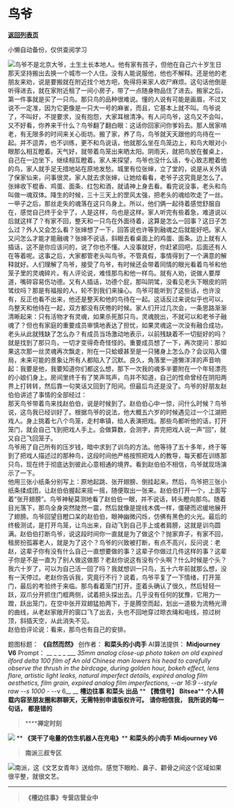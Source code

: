 # 鸟爷

[**返回列表页**](/gzh/槽边往事)

小懒自动备份，仅供查阅学习

![](https://mmbiz.qpic.cn/mmbiz_jpg/Ia6gU9JNtkrbJ5DsEAKnrVSJiaVYrn9s6GSNR9Ee7f9ic76Uiaft2IQhYXsAtPpqvQmNMTsMibHsOSZaIqkibk7Ol9A/640?wx_fmt=jpeg&from;=appmsg)鸟爷不是北京大爷，土生土长本地人。他有家有孩子，但他在自己六十岁生日那天坚持搬出去换一个城市一个人住。没有人能说服他，他也不解释。还是他的老朋友来劝，说是要搬就在附近找个地方吧，免得将来家人收尸麻烦。这句话他倒是听得进去，就在家附近租了一间小房子，带了一点随身物品住了进去。搬家之后，第一件事就是买了一只鸟。那只鸟的品种很难说。懂的人说有可能是画眉，不过又说不一定准，因为它更像是一只大一号的麻雀，而且，它基本上就不叫。鸟爷说了，不叫好，不提要求，没有抱怨，大家耳根清净。有人问鸟爷，这鸟又不会叫，又不好看，你养来干什么？鸟爷翻了翻白眼：这话你回家问你爹妈去。那人居家啃老，有无限多的时间来关心街坊。搬了家，养了鸟，鸟爷就天天跟他的鸟待在一起。并不逗弄，也不训练，更不和鸟说话，他就那么坐在鸟笼边上，和鸟大眼对小眼那么相互瞪着。天气好，就带着鸟笼出来晒太阳。阴雨天，就把鸟放在餐桌上，自己在一边坐下，继续相互瞪着。家人来探望，鸟爷也没什么话，专心致志瞪着他的鸟，家人就手足无措地站在原地发愁。城里有位张婶，立了堂的，说是从关外请了保家仙来，问事很灵。家人就去求张婶，让她给看看，老爷子这究竟是怎么了。张婶收下棍香、鸡蛋、面条、红包和酒，就请神上身去看。看完说没事，老头和鸟叫做一魂双体。降生的时候，三十三天上的罡风太强，把老头的魂给吹走了一丝。一甲子之后，那丝走失的魂落在这只鸟身上。所以，他们俩一起待着感觉舒服自在，感觉自己终于全乎了。人是这样，鸟也是这样。家人听完有些着急，难道说以后就这样了？有家不回，整天和一只鸟在外面待着，这算是怎么一回事？这日子怎么过？外人又会怎么看？张婶想了一下，回答说也许等到融魂之后就能好吧。家人又问怎么才能才能融魂？张婶不说话，斜眼去看桌面上的鸡蛋、面条。边上就有人插话，这不是你应该问的，说了你也不懂。人没事就好，你赶紧回吧，后面还有人在等着呢。这事之后，大家都管老头叫鸟爷。不管真假，事情得到了一个满意的解释就好。人们理解了鸟爷，接受了鸟爷，有时候还会带着同情的眼光看着鸟爷和他笼子里的灵魂碎片。有人评论说，难怪那鸟和他一样鸟。就有人劝，说做人要厚道，嘴碎容易伤功德。又有人插话，功德个屁，那叫阴骘，没看见老头下眼皮的阴骘纹吗？那是有福报的人，轮不到我们来操心。鸟爷可能听到了这些话，也许没有，反正也看不出来，他还是整天和他的鸟待在一起。这话反过来说似乎也可以，鸟整天和他待在一起，双方都没有厌倦的时候。家人们开过几次会，一条思路渐渐清晰起来：只有活物才有灵魂，如果杀死那只鸟，灵魂脱出，不就可以和老爷子融魂了？但也有家庭的重要成员审慎地表达了担忧，如果灵魂这一次没有融合成功，老头从此就残缺了怎么办？有成员当场激动地表示，以前残缺着不一切挺好的吗？就是找到了那只鸟，一切才变得奇奇怪怪的。重要成员想了一下，再次提问：那如果这次那一丝灵魂再次飘走，附在一只蛤蟆甚至是一只猪身上怎么办？会议陷入僵局，未来可能的景象让所有人都陷入了沉默。良久，角落里一道懒洋洋的声音响起：我要是他，我要知道你们都这么想，那下一次我的魂多半要附在一个年轻漂亮的小娘们身上。房间里终于有了笑声骂声，鸟并不知道，自己的性命曾经在阴阳两界上打转转，然后靠一句笑话又回到了阳间。但最后鸟还是没了。鸟爷的好朋友赵伯伯讲述了事情的全部经过：  
那天鸟爷带着鸟来找赵伯伯，说是时候到了。赵伯伯心中一惊，问什么时候？鸟爷说，这鸟我已经训好了。根据鸟爷的说法，他大概五六岁的时候遇见过一个江湖把戏人。身上挑着七八个鸟笼，走村串镇，给人表演把戏。那些鸟都听他的话，打开笼门，就会自己飞到把戏人手上。会做算数，会测字，弄完把戏人说一声“回”，就又自己飞回笼子。  
鸟爷用了自己所有的压岁钱，暗中求到了训鸟的方法。他等待了五十多年，终于等到了把戏人描述过的那种鸟，这段时间他严格按照把戏人的教导，每天都在训练那只鸟，现在终于彻底达到彼此心意相通的境界。看到赵伯伯不相信，鸟爷就现场演示了一下。  
他用三张小纸条分别写上：原地起跳、张开翅膀、倒挂起来。然后，鸟爷把三张小纸条揉成团，让赵伯伯握起来摇一摇，随便取出一张来。赵伯伯打开一个，上面写着“张开翅膀”。鸟爷神秘莫测地看了赵伯伯一眼，并不说话，转头瞪向那鸟。随着目光落下，那鸟全身突然陡然一震，然后就像是提线木偶一样，僵硬而迟缓地展开了翅膀。鸟爷回望目瞪口呆的赵伯伯，眼神幽微闪烁，仿佛有黑色的火光。最后的终极测试，是打开鸟笼，让鸟出来，自动飞到自己手上或者肩膀，这就是训鸟圆满。赵伯伯打断鸟爷，说这段时间你一直就是为了做这个？抛家弃子，有家不回，租房扮孤寡老人，就是为了这个？鸟爷的兴致被打断，有点不高兴，反问说：老赵，这辈子你有没有什么自己一直想要做的事？这辈子你做过几件这样的事？这辈子你是不是一直为了别人做这做那？老赵你说这有没有个头啊？什么时候是个头？我六十岁了，可以为自己活一回了吗？我就想训一只鸟，五十六年前就那么想，没有一天停过。老赵你告诉我，究竟行不行？说着，鸟爷平复了一下情绪，打开笼门，最后的考验终于来临。那鸟看着笼门打开，歪着头确认了很久，然后轻轻一跃，双爪分开抓住门框两侧，试着把头探出去。几乎没有任何的犹豫，它用力一蹬，跃出笼门，在空中张开双翅猛拍两下，于是腾空而起，划出一道极为流畅光滑的曲线，从老赵家敞开的窗口飞了出去，头也不回地穿过晾衣绳和电线，掠过树顶，斜插天空，从此消失不见。  
赵伯伯评论说：看来，那鸟也有自己的安排。  
  
题图标题： **《自然而然》** 创作者： **和菜头的小肉手** AI算法提供： **Midjourney V6** Prompt： __ _ _ _
___ _35mm analog close-up photo taken on old expired ilford delta 100 film of
An old Chinese man lowers his head to carefully observe the thrush in the
birdcage, during golden hour, bokeh effect, lens flare, artistic light leaks,
natural imperfect details, expired analog film aesthetics, film grain, expired
analog film imperfections, --ar 16:9 --style raw --s 1000 -_ \--v 6__ __
**槽边往事** **和菜头 出品** ** **【微信号】** **Bitsea**** **个人转载内容至朋友圈和群聊天，无需特别申请版权许可。**
**请你相信我，** **我所说的每一句话，** **都是错的**

>  ******禅定时刻**

![](https://mmbiz.qpic.cn/mmbiz_jpg/Ia6gU9JNtkrbJ5DsEAKnrVSJiaVYrn9s6ic3lCYnFEX7sAktoZ5oHlT2yTCgbNH4WEicowzy1iaR5Iwk1Wic9BnYK5g/640?wx_fmt=jpeg&from;=appmsg)
** **《哭干了电量的仿生机器人在充电》**** **和菜头的小肉手** **Midjourney V6**

>  **南派三叔专区**

![](https://mmbiz.qpic.cn/mmbiz_jpg/Ia6gU9JNtkrbJ5DsEAKnrVSJiaVYrn9s6ZrwjvQItRibQNjSibVPVp4AWvqj7NKJdVVDz0QoASZlB1ukaCt1InPkA/640?wx_fmt=jpeg&from;=appmsg)南派，这《文艺女青年》送给你。感觉下眼睑、鼻子、颧骨之间这个区域如果很平整，就很文艺。
****

>  **《槽边往事》专营店营业中**

